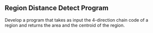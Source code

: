 ## Region Distance Detect Program ##
Develop a program that takes as input the 4-direction chain code of a region and returns the area and the centroid of the region.

